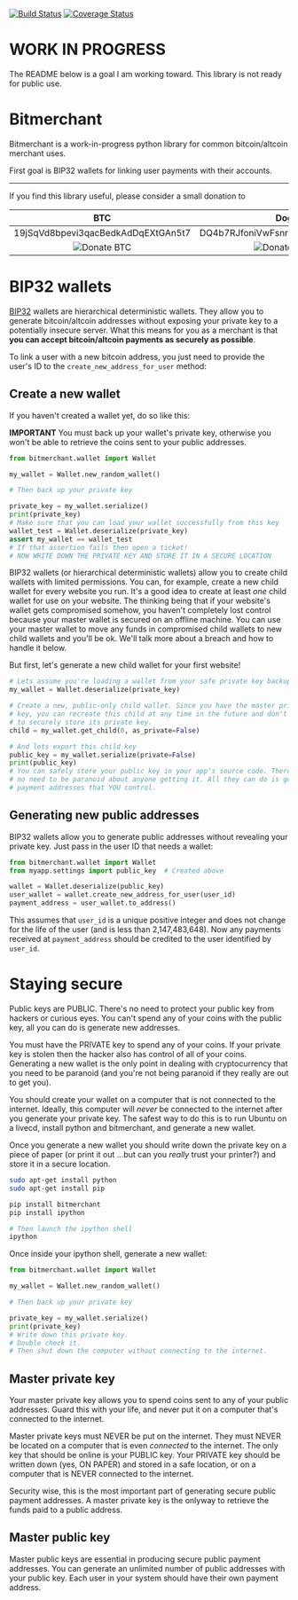 [![Build Status](https://travis-ci.org/sbuss/bitmerchant.png?branch=master)](https://travis-ci.org/sbuss/bitmerchant) [![Coverage Status](https://coveralls.io/repos/sbuss/bitmerchant/badge.png)](https://coveralls.io/r/sbuss/bitmerchant)

# WORK IN PROGRESS

The README below is a goal I am working toward. This library is not ready
for public use.

# Bitmerchant
Bitmerchant is a work-in-progress python library for common bitcoin/altcoin
merchant uses.

First goal is BIP32 wallets for linking user payments with their accounts.

---

If you find this library useful, please consider a small donation to

|BTC|Doge|
|:-:|:--:|
|19jSqVd8bpevi3qacBedkAdDqEXtGAn5t7|DQ4b7RJfoniVwFsnrMJr6vi6n6UFeubdiv|
|![Donate BTC](https://raw.github.com/sbuss/bitmerchant/master/media/donation_btc_qr_code.gif)|![Donate DOGE](https://raw.github.com/sbuss/bitmerchant/master/media/donation_doge_qr_code.gif)|

# BIP32 wallets

[BIP32](https://github.com/bitcoin/bips/blob/master/bip-0032.mediawiki#)
wallets are hierarchical deterministic wallets. They allow you to generate
bitcoin/altcoin addresses without exposing your private key to a potentially
insecure server. What this means for you as a merchant is that **you can accept
bitcoin/altcoin payments as securely as possible**.

To link a user with a new bitcoin address, you just need to provide the user's
ID to the `create_new_address_for_user` method:

## Create a new wallet

If you haven't created a wallet yet, do so like this:

**IMPORTANT** You must back up your wallet's private key, otherwise you won't
be able to retrieve the coins sent to your public addresses.

```python
from bitmerchant.wallet import Wallet

my_wallet = Wallet.new_random_wallet()

# Then back up your private key

private_key = my_wallet.serialize()
print(private_key)
# Make sure that you can load your wallet successfully from this key
wallet_test = Wallet.deserialize(private_key)
assert my_wallet == wallet_test
# If that assertion fails then open a ticket!
# NOW WRITE DOWN THE PRIVATE KEY AND STORE IT IN A SECURE LOCATION
```

BIP32 wallets (or hierarchical deterministic wallets) allow you to create
child wallets with limited permissions. You can, for example, create a new
child wallet for every website you run. It's a good idea to create at least
*one* child wallet for use on your website. The thinking being that if your
website's wallet gets compromised somehow, you haven't completely lost control
because your master wallet is secured on an offline machine. You can use your
master wallet to move any funds in compromised child wallets to new child
wallets and you'll be ok. We'll talk more about a breach and how to handle it
below.

But first, let's generate a new child wallet for your first website!

```python
# Lets assume you're loading a wallet from your safe private key backup
my_wallet = Wallet.deserialize(private_key)

# Create a new, public-only child wallet. Since you have the master private
# key, you can recreate this child at any time in the future and don't need
# to securely store its private key.
child = my_wallet.get_child(0, as_private=False)

# And lets export this child key
public_key = my_wallet.serialize(private=False)
print(public_key)
# You can safely store your public key in your app's source code. There's
# no need to be paranoid about anyone getting it. All they can do is generate
# payment addresses that YOU control.
```

## Generating new public addresses

BIP32 wallets allow you to generate public addresses without revealing your
private key. Just pass in the user ID that needs a wallet:

```python
from bitmerchant.wallet import Wallet
from myapp.settings import public_key  # Created above

wallet = Wallet.deserialize(public_key)
user_wallet = wallet.create_new_address_for_user(user_id)
payment_address = user_wallet.to_address()
```

This assumes that `user_id` is a unique positive integer and does not change
for the life of the user (and is less than 2,147,483,648). Now any payments
received at `payment_address` should be credited to the user identified by
`user_id`.

# Staying secure

Public keys are PUBLIC. There's no need to protect your public key from
hackers or curious eyes. You can't spend any of your coins with the public
key, all you can do is generate new addresses.

You must have the PRIVATE key to spend any of your coins. If your private
key is stolen then the hacker also has control of all of your coins.
Generating a new wallet is the only point in dealing with cryptocurrency
that you need to be paranoid (and you're not being paranoid if they really
are out to get you).

You should create your wallet on a computer that is not connected to the
internet. Ideally, this computer will *never* be connected to the internet
after you generate your private key. The safest way to do this is to run
Ubuntu on a livecd, install python and bitmerchant, and generate a new wallet.

Once you generate a new wallet you should write down the private key on a
piece of paper (or print it out ...but can you *really* trust your printer?)
and store it in a secure location.

```sh
sudo apt-get install python
sudo apt-get install pip

pip install bitmerchant
pip install ipython

# Then launch the ipython shell
ipython
```

Once inside your ipython shell, generate a new wallet:

```python
from bitmerchant.wallet import Wallet

my_wallet = Wallet.new_random_wallet()

# Then back up your private key

private_key = my_wallet.serialize()
print(private_key)
# Write down this private key.
# Double check it.
# Then shut down the computer without connecting to the internet.
```

## Master private key

Your master private key allows you to spend coins sent to any of your public
addresses. Guard this with your life, and never put it on a computer that's
connected to the internet.

Master private keys must NEVER be put on the internet. They must NEVER be
located on a computer that is even *connected* to the internet. The only key
that should be online is your PUBLIC key. Your PRIVATE key should be written
down (yes, ON PAPER) and stored in a safe location, or on a computer that is
NEVER connected to the internet.

Security wise, this is the most important part of generating secure public
payment addresses. A master private key is the onlyway to retrieve the funds
paid to a public address.

## Master public key

Master public keys are essential in producing secure public payment addresses.
You can generate an unlimited number of public addresses with your public key.
Each user in your system should have their own payment address.
